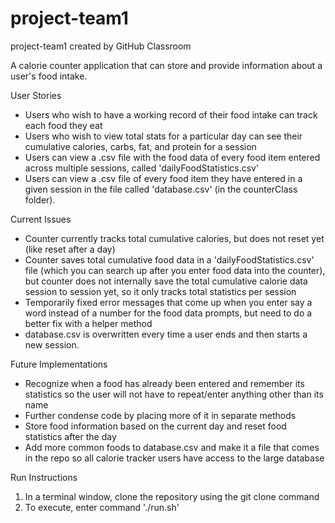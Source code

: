 # project-team1
project-team1 created by GitHub Classroom

A calorie counter application that can store and provide information
about a user's food intake. 

User Stories
- Users who wish to have a working record of their food intake can track each food they eat
- Users who wish to view total stats for a particular day can see their cumulative calories,
  carbs, fat, and protein for a session
- Users can view a .csv file with the food data of every food item entered across multiple sessions, called 'dailyFoodStatistics.csv'
- Users can view a .csv file of every food item they have entered in a given session in the file called 'database.csv' (in the counterClass folder).  
  
Current Issues
- Counter currently tracks total cumulative calories, but does not reset yet (like reset after a day)
- Counter saves total cumulative food data in a 'dailyFoodStatistics.csv' file (which you can search up after you enter food data into the counter), but counter does not internally save the total cumulative calorie data session to session yet, so it only tracks total statistics per session
- Temporarily fixed error messages that come up when you enter say a word instead of a number for the food data prompts, but need to do a better fix with a helper method
- database.csv is overwritten every time a user ends and then starts a new session. 
 
Future Implementations
- Recognize when a food has already been entered and remember its statistics so the user
  will not have to repeat/enter anything other than its name
- Further condense code by placing more of it in separate methods
- Store food information based on the current day and reset food statistics after the day
- Add more common foods to database.csv and make it a file that comes in the repo so all calorie tracker users have access to the large database
  
Run Instructions
  1. In a terminal window, clone the repository using the git clone command
  2. To execute, enter command './run.sh'
